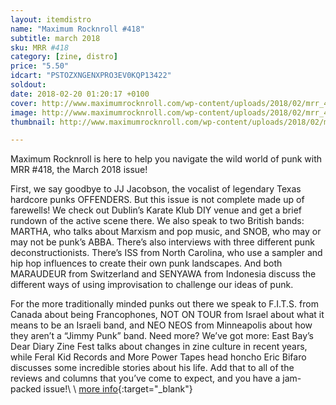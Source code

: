 ```yaml
---
layout: itemdistro
name: "Maximum Rocknroll #418"
subtitle: march 2018
sku: MRR #418
category: [zine, distro]
price: "5.50"
idcart: "PSTOZXNGENXPRO3EV0KQP13422"
soldout:
date: 2018-02-20 01:20:17 +0100
cover: http://www.maximumrocknroll.com/wp-content/uploads/2018/02/mrr_418_cvr_2.jpg
image: http://www.maximumrocknroll.com/wp-content/uploads/2018/02/mrr_418_cvr_2.jpg
thumbnail: http://www.maximumrocknroll.com/wp-content/uploads/2018/02/mrr_418_cvr_2.jpg

---
```


Maximum Rocknroll is here to help you navigate the wild world of punk with MRR #418, the March 2018 issue!

First, we say goodbye to JJ Jacobson, the vocalist of legendary Texas hardcore punks OFFENDERS. But this issue is not complete made up of farewells! We check out Dublin’s Karate Klub DIY venue and get a brief rundown of the active scene there. We also speak to two British bands: MARTHA, who talks about Marxism and pop music, and SNOB, who may or may not be punk’s ABBA. There’s also interviews with three different punk deconstructionists. There’s ISS from North Carolina, who use a sampler and hip hop influences to create their own punk landscapes. And both MARAUDEUR from Switzerland and SENYAWA from Indonesia discuss the different ways of using improvisation to challenge our ideas of punk.

For the more traditionally minded punks out there we speak to F.I.T.S. from Canada about being Francophones, NOT ON TOUR from Israel about what it means to be an Israeli band, and NEO NEOS from Minneapolis about how they aren’t a “Jimmy Punk” band. Need more? We’ve got more: East Bay’s Dear Diary Zine Fest talks about changes in zine culture in recent years, while Feral Kid Records and More Power Tapes head honcho Eric Bifaro discusses some incredible stories about his life. Add that to all of the reviews and columns that you’ve come to expect, and you have a jam-packed issue!\\
\\
[more info](http://www.maximumrocknroll.com){:target="_blank"}